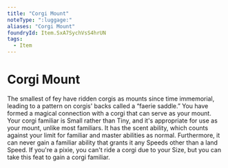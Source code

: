```yaml
---
title: "Corgi Mount"
noteType: ":luggage:"
aliases: "Corgi Mount"
foundryId: Item.SxA7SychVsS4hrUN
tags:
  - Item
---
```


# Corgi Mount

The smallest of fey have ridden corgis as mounts since time immemorial, leading to a pattern on corgis' backs called a “faerie saddle.” You have formed a magical connection with a corgi that can serve as your mount. Your corgi familiar is Small rather than Tiny, and it's appropriate for use as your mount, unlike most familiars. It has the scent ability, which counts against your limit for familiar and master abilities as normal. Furthermore, it can never gain a familiar ability that grants it any Speeds other than a land Speed. If you're a pixie, you can't ride a corgi due to your Size, but you can take this feat to gain a corgi familiar.
